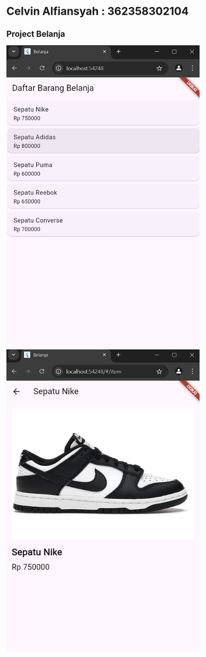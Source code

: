 # Celvin Alfiansyah : 362358302104
## Project Belanja

![screenshoot layout](assets/tugas1.png)
![screenshoot layout](assets/tugas2.png)


